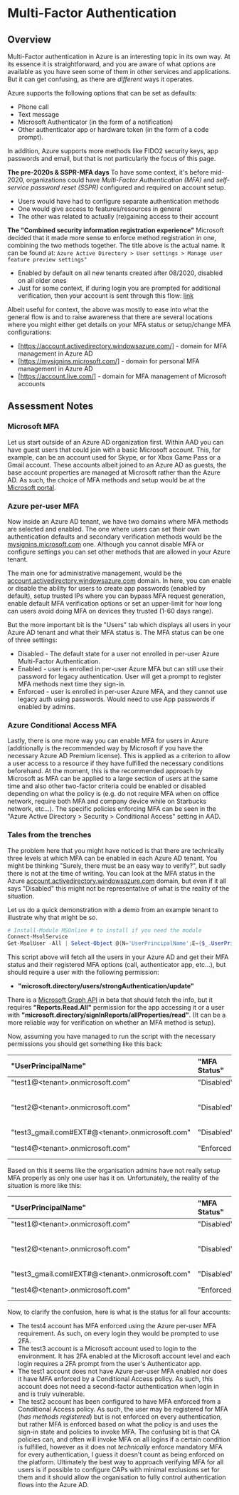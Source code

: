 # Multi-Factor Authentication

## Overview

Multi-Factor authentication in Azure is an interesting topic in its own way. At its essence it is straightforward, and you are aware of what options are available as you have seen some of them in other services and applications. But it can get confusing, as there are <i>different</i> ways it operates.

Azure supports the following options that can be set as defaults:

* Phone call
* Text message
* Microsoft Authenticator (in the form of a notification)
* Other authenticator app or hardware token (in the form of a code prompt).

In addition, Azure supports more methods like FIDO2 security keys, app passwords and email, but that is not particularly the focus of this page.

**The pre-2020s & SSPR-MFA days**
To have some context, it's before mid-2020, organizations could have _Multi-Factor Authentication (MFA)_ and _self-service password reset (SSPR)_ configured and required on account setup.

* Users would have had to configure separate authentication methods
* One would give access to features/resources in general
* The other was related to actually (re)gaining access to their account

**The "Combined security information registration experience"**
Microsoft decided that it made more sense to enforce method registration in one, combining the two methods together. The title above is the actual name. It can be found at:
`Azure Active Directory > User settings > Manage user feature preview settings"`

* Enabled by default on all new tenants created after 08/2020, disabled on all older ones
* Just for some context, if during login you are prompted for additional verification, then your account is sent through this flow: [link](https://docs.microsoft.com/en-us/azure/active-directory/authentication/media/concept-registration-mfa-sspr-combined/combined-security-info-flow-chart.png)

Albeit useful for context, the above was mostly to ease into what the general flow is and to raise awareness that there are several locations where you might either get details on your MFA status or setup/change MFA configurations:

* [https://account.activedirectory.windowsazure.com/] - domain for MFA management in Azure AD
* [https://mysignins.microsoft.com/] - domain for personal MFA management in Azure AD
* [https://account.live.com/] - domain for MFA management of Microsoft accounts

## Assessment Notes
### Microsoft MFA

Let us start outside of an Azure AD organization first. Within AAD you can have guest users that could join with a basic Microsoft account. This, for example, can be an account used for Skype, or for Xbox Game Pass or a Gmail account. These accounts albeit joined to an Azure AD as guests, the base account properties are managed at Microsoft rather than the Azure AD. As such, the choice of MFA methods and setup would be at the [Microsoft portal](https://account.live.com/).

### Azure per-user MFA

Now inside an Azure AD tenant, we have two domains where MFA methods are selected and enabled. The one where users can set their own authentication defaults and secondary verification methods would be the [mysignins.microsoft.com](https://mysignins.microsoft.com/) one. Although you cannot disable MFA or configure settings you can set other methods that are allowed in your Azure tenant.

The main one for administrative management, would be the [account.activedirectory.windowsazure.com](https://account.activedirectory.windowsazure.com/usermanagement/mfasettings.aspx) domain. In here, you can enable or disable the ability for users to create app passwords (enabled by default), setup trusted IPs where you can bypass MFA request generation, enable default MFA verification options or set an upper-limit for how long can users avoid doing MFA on devices they trusted (1-60 days range).

But the more important bit is the "Users" tab which displays all users in your Azure AD tenant and what their MFA status is. The MFA status can be one of three settings:

* Disabled - The default state for a user not enrolled in per-user Azure Multi-Factor Authentication.
* Enabled - user is enrolled in per-user Azure MFA but can still use their password for legacy authentication. User will get a prompt to register MFA methods next time they sign-in.
* Enforced - user is enrolled in per-user Azure MFA, and they cannot use legacy auth using passwords. Would need to use App passwords if enabled by admins.

### Azure Conditional Access MFA

Lastly, there is one more way you can enable MFA for users in Azure (additionally is the recommended way by Microsoft if you have the necessary Azure AD Premium license). This is applied as a criterion to allow a user access to a resource if they have fulfilled the necessary conditions beforehand. At the moment, this is the recommended approach by Microsoft as MFA can be applied to a large section of users at the same time and also other two-factor criteria could be enabled or disabled depending on what the policy is (e.g. do not require MFA when on office network, require both MFA and company device while on Starbucks network, etc...). The specific policies enforcing MFA can be seen in the "Azure Active Directory > Security > Conditional Access" setting in AAD.

### Tales from the trenches

The problem here that you might have noticed is that there are technically three levels at which MFA can be enabled in each Azure AD tenant. You might be thinking "Surely, there must be an easy way to verify?", but sadly there is not at the time of writing. You can look at the MFA status in the Azure [account.activedirectory.windowsazure.com](https://account.activedirectory.windowsazure.com/usermanagement/mfasettings.aspx) domain, but even if it all says "Disabled" this might not be representative of what is the reality of the situation.

Let us do a quick demonstration with a demo from an example tenant to illustrate why that might be so.

```PowerShell
# Install-Module MSOnline # to install if you need the module
Connect-MsolService
Get-MsolUser -All | Select-Object @{N='UserPrincipalName';E={$_.UserPrincipalName}},@{N='MFA Status';E={if ($_.StrongAuthenticationRequirements.State){$_.StrongAuthenticationRequirements.State} else {"Disabled"}}},@{N='MFA Methods';E={$_.StrongAuthenticationMethods.methodtype}} | Export-Csv -Path c:\MFA_Report.csv -NoTypeInformation
```

This script above will fetch all the users in your Azure AD and get their MFA status and their registered MFA options (call, authenticator app, etc...), but should require a user with the following permission:

* **"microsoft.directory/users/strongAuthentication/update"**

There is a [Microsoft Graph API](https://docs.microsoft.com/en-us/graph/api/resources/credentialuserregistrationdetails?view=graph-rest-beta) in beta that should fetch the info, but it requires **"Reports.Read.All"** permission for the app accessing it or a user with **"microsoft.directory/signInReports/allProperties/read"**. (It can be a more reliable way for verification on whether an MFA method is setup).

Now, assuming you have managed to run the script with the necessary permissions you should get something like this back:

|"UserPrincipalName"|"MFA Status"|"MFA Methods"|
|:------------------|:-----------|:------------|
|"test1@\<tenant\>.onmicrosoft.com"|"Disabled"||
|"test2@\<tenant\>.onmicrosoft.com"|"Disabled"|"OneWaySMS TwoWayVoiceMobile PhoneAppOTP PhoneAppNotification"|
|"test3_gmail.com#EXT#@\<tenant\>.onmicrosoft.com"|"Disabled"||
|"test4@\<tenant\>.onmicrosoft.com"|"Enforced"|"OneWaySMS TwoWayVoiceMobile"|

Based on this it seems like the organisation admins have not really setup MFA properly as only one user has it on. Unfortunately, the reality of the situation is more like this:

|"UserPrincipalName"|"MFA Status"|"MFA Methods"|"Actually Disabled"|
|:------------------|:-----------|:------------|:------------------|
|"test1@\<tenant\>.onmicrosoft.com"|"Disabled"||"Yes"|
|"test2@\<tenant\>.onmicrosoft.com"|"Disabled"|"OneWaySMS TwoWayVoiceMobile PhoneAppOTP PhoneAppNotification"|"No"|
|"test3_gmail.com#EXT#@\<tenant\>.onmicrosoft.com"|"Disabled"||"No"|
|"test4@\<tenant\>.onmicrosoft.com"|"Enforced"|"OneWaySMS TwoWayVoiceMobile"|"No"|

Now, to clarify the confusion, here is what is the status for all four accounts:

* The test4 account has MFA enforced using the Azure per-user MFA requirement. As such, on every login they would be prompted to use 2FA.
* The test3 account is a Microsoft account used to login to the environment. It has 2FA enabled at the Microsoft account level and each login requires a 2FA prompt from the user's Authenticator app.
* The test1 account does not have Azure per-user MFA enabled nor does it have MFA enforced by a Conditional Access policy. As such, this account does not need a second-factor authentication when login in and is truly vulnerable.
* The test2 account has been configured to have MFA enforced from a Conditional Access policy. As such, the user may be registered for MFA (_has methods registered_) but is not enforced on every authentication, but rather MFA is enforced based on what the policy is and uses the sign-in state and policies to invoke MFA. The confusing bit is that CA policies can, and often will invoke MFA on all logins if a certain condition is fulfilled, however as it does not _technically_ enforce mandatory MFA for every authentication, I guess it doesn't count as being enforced on the platform.
Ultimately the best way to approach verifying MFA for all users is if possible to configure CAPs with minimal exclusions set for them and it should allow the organisation to fully control authentication flows into the Azure AD.